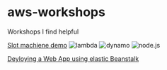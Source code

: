 # aws-workshops
Workshops I find helpful

[Slot machiene demo](http://docs.aws.amazon.com/sdk-for-javascript/v2/developer-guide/nodejs-write-lambda-function-example.html) ![lambda](https://img.shields.io/badge/-Lambda-orange.svg) ![dynamo](https://img.shields.io/badge/-Dynamo-blue.svg) ![node.js](https://img.shields.io/badge/-NodeJS-brightgreen.svg)

[Deyloying a Web App using elastic Beanstalk](http://docs.aws.amazon.com/gettingstarted/latest/deploy/overview.html)
